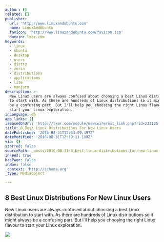 ```yaml
---
author: []
related: []
publisher:
  url: 'http://www.linuxandubuntu.com'
  name: LinuxAndUbuntu
  favicon: 'http://www.linuxandubuntu.com/favicon.ico'
  domain: lxer.com
keywords:
  - linux
  - ubuntu
  - desktop
  - users
  - distro
  - zorin
  - distributions
  - applications
  - lite
  - manjaro
description: >-
  New Linux users are always confused about choosing a best Linux distribution
  to start with. As there are hundreds of Linux distributions so it might always
  be a confusing part. But I'll help you choosing the right Linux flavour to
  start your Linux exploration.
inLanguage: en
app_links: []
isBasedOnUrl: 'http://lxer.com/module/newswire/ext_link.php?rid=233125'
title: 8 Best Linux Distributions For New Linux Users
datePublished: '2016-08-31T12:34:09.497Z'
dateModified: '2016-08-31T12:19:11.190Z'
via: {}
starred: false
sourcePath: _posts/2016-08-31-8-best-linux-distributions-for-new-linux-users.md
inFeed: true
hasPage: false
inNav: false
_context: 'http://schema.org'
_type: MediaObject

---
```

<article style=""><h1>8 Best Linux Distributions For New Linux Users</h1><p>New Linux users are always confused about choosing a best Linux distribution to start with. As there are hundreds of Linux distributions so it might always be a confusing part. But I'll help you choosing the right Linux flavour to start your Linux exploration.</p><img src="http://www.linuxandubuntu.com/uploads/2/1/1/5/21152474/zorin-os-system_orig.jpg" /></article>